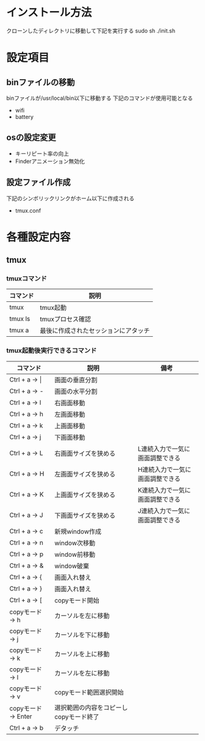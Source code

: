 # インストール方法

  クローンしたディレクトリに移動して下記を実行する
  sudo sh ./init.sh

# 設定項目
## binファイルの移動

  binファイルが/usr/local/bin以下に移動する
  下記のコマンドが使用可能となる
  - wifi
  - battery

## osの設定変更

  - キーリピート率の向上
  - Finderアニメーション無効化

## 設定ファイル作成

  下記のシンボリックリンクがホーム以下に作成される
  - tmux.conf

# 各種設定内容
## tmux

### tmuxコマンド

  | コマンド | 説明 |
  ----|----
  | tmux | tmux起動 |
  | tmux ls | tmuxプロセス確認 |
  | tmux a | 最後に作成されたセッションにアタッチ |

### tmux起動後実行できるコマンド

  | コマンド | 説明 | 備考 |
  ----|----|----
  | Ctrl + a → \| | 画面の垂直分割 ||
  | Ctrl + a → - | 画面の水平分割 ||
  | Ctrl + a → l | 右画面移動 ||
  | Ctrl + a → h | 左画面移動 ||
  | Ctrl + a → k | 上画面移動 ||
  | Ctrl + a → j | 下画面移動 ||
  | Ctrl + a → L | 右画面サイズを狭める | L連続入力で一気に画面調整できる |
  | Ctrl + a → H | 左画面サイズを狭める | H連続入力で一気に画面調整できる |
  | Ctrl + a → K | 上画面サイズを狭める | K連続入力で一気に画面調整できる |
  | Ctrl + a → J | 下画面サイズを狭める | J連続入力で一気に画面調整できる |
  | Ctrl + a → c | 新規window作成||
  | Ctrl + a → n | window次移動|
  | Ctrl + a → p | window前移動|
  | Ctrl + a → & | window破棄 |
  | Ctrl + a → { | 画面入れ替え||
  | Ctrl + a → } | 画面入れ替え||
  | Ctrl + a → [ | copyモード開始||
  | copyモード → h |カーソルを左に移動||
  | copyモード → j |カーソルを下に移動||
  | copyモード → k |カーソルを上に移動||
  | copyモード → l |カーソルを左に移動||
  | copyモード → v | copyモード範囲選択開始||
  | copyモード → Enter | 選択範囲の内容をコピーしcopyモード終了||
  | Ctrl + a → b | デタッチ ||
